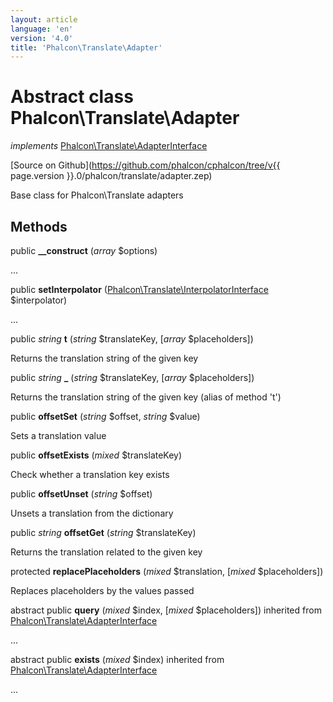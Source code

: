 ```yaml
---
layout: article
language: 'en'
version: '4.0'
title: 'Phalcon\Translate\Adapter'
---
```

# Abstract class **Phalcon\Translate\Adapter**

*implements* [Phalcon\Translate\AdapterInterface](Phalcon_Translate_AdapterInterface)

[Source on Github](https://github.com/phalcon/cphalcon/tree/v{{ page.version }}.0/phalcon/translate/adapter.zep)

Base class for Phalcon\Translate adapters


## Methods
public  **__construct** (*array* $options)

...


public  **setInterpolator** ([Phalcon\Translate\InterpolatorInterface](Phalcon_Translate_InterpolatorInterface) $interpolator)

...


public *string* **t** (*string* $translateKey, [*array* $placeholders])

Returns the translation string of the given key



public *string* **_** (*string* $translateKey, [*array* $placeholders])

Returns the translation string of the given key (alias of method 't')



public  **offsetSet** (*string* $offset, *string* $value)

Sets a translation value



public  **offsetExists** (*mixed* $translateKey)

Check whether a translation key exists



public  **offsetUnset** (*string* $offset)

Unsets a translation from the dictionary



public *string* **offsetGet** (*string* $translateKey)

Returns the translation related to the given key



protected  **replacePlaceholders** (*mixed* $translation, [*mixed* $placeholders])

Replaces placeholders by the values passed



abstract public  **query** (*mixed* $index, [*mixed* $placeholders]) inherited from [Phalcon\Translate\AdapterInterface](Phalcon_Translate_AdapterInterface)

...


abstract public  **exists** (*mixed* $index) inherited from [Phalcon\Translate\AdapterInterface](Phalcon_Translate_AdapterInterface)

...


